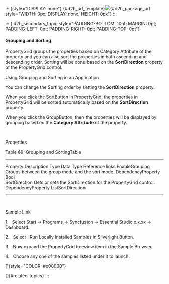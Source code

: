 ::: {style="DISPLAY: none"}
[](ms-xhelp:///?Id=d2h_url_template){#d2h_url_template}![](!package_url!){#d2h_package_url style="WIDTH: 0px; DISPLAY: none; HEIGHT: 0px"}
:::

::: {.d2h_secondary_topic style="PADDING-BOTTOM: 10pt; MARGIN: 0pt; PADDING-LEFT: 0pt; PADDING-RIGHT: 0pt; PADDING-TOP: 0pt"}
#### Grouping and Sorting

PropertyGrid groups the properties based on Category Attribute of the property and you can also sort the properties in both ascending and descending order. Sorting will be done based on the **SortDirection** property of the PropertyGrid control.                         

Using Grouping and Sorting in an Application

You can change the Sorting order by setting the **SortDirection** property.

When you click the SortButton in PropertyGrid, the properties in PropertyGrid will be sorted automatically based on the **SortDirection** property.

When you click the GroupButton, then the properties will be displayed by grouping based on the **Category Attribute** of the property.

 

Properties

Table 69: Grouping and SortingTable

  ---------------- -------------------------------------------------------------- -------------------- ------------------- -----------------
  Property         Description                                                    Type                 Data Type           Reference links
  EnableGrouping   Groups between the group mode and the sort mode.               DependencyProperty   Bool                
  SortDirection    Gets or sets the SortDirection for the PropertyGrid control.   DependencyProperty   ListSortDirection    
  ---------------- -------------------------------------------------------------- -------------------- ------------------- -----------------

 

Sample Link

1.   Select Start -\> Programs -\> Syncfusion -\> Essential Studio x.x.xx -\> Dashboard.

2.   Select   Run Locally Installed Samples in Silverlight Button.

3.   Now expand the PropertyGrid treeview item in the Sample Browser.

4.   Choose any one of the samples listed under it to launch.

[]{style="COLOR: #c00000"} 

[]{#related-topics}
:::
